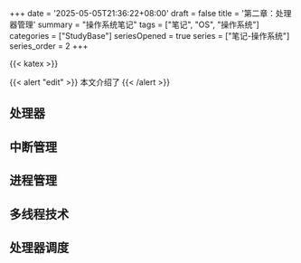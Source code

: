 +++
date = '2025-05-05T21:36:22+08:00'
draft = false
title = '第二章：处理器管理'
summary = "操作系统笔记"
tags = ["笔记", "OS", "操作系统"]
categories = ["StudyBase"]
seriesOpened = true
series = ["笔记-操作系统"]
series_order = 2
+++

{{< katex >}} 

{{< alert "edit" >}}
本文介绍了
{{< /alert >}}

## 处理器




## 中断管理

## 进程管理

## 多线程技术

## 处理器调度